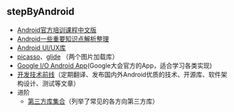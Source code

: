 ## stepByAndroid

* [Android官方培训课程中文版](http://hukai.me/android-training-course-in-chinese/index.html)
* [Android一些重要知识点解析整理](https://github.com/FX-Max/Point-of-Android)
* [Android UI/UX库](https://github.com/wasabeef/awesome-android-ui)
* [picasso](http://square.github.io/picasso/)、[glide](https://github.com/bumptech/glide) （两个图片加载库）
* [Google I/O Android App](https://github.com/google/iosched)(Google大会官方的App，适合学习各类实现)
* [开发技术前线](http://www.devtf.cn/)（定期翻译、发布国内外Android优质的技术、开源库、软件架构设计、测试等文章）
* 进阶
	- [第三方库集合](https://github.com/wasabeef/awesome-android-libraries)（列举了常见的各方向第三方库）